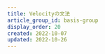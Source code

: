 ```yaml
---
title: Velocityの文法
article_group_id: basis-group
display_order: 20
created: 2022-10-07
updated: 2022-10-26
---
```

